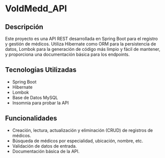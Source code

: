 # VoldMedd_API

## Descripción
Este proyecto es una API REST desarrollada en Spring Boot para el registro y gestión de médicos. Utiliza Hibernate como ORM para la persistencia de datos, Lombok para la generación de código más limpio y fácil de mantener, y proporciona una documentación básica para los endpoints.

## Tecnologías Utilizadas
- Spring Boot
- Hibernate
- Lombok
- Base de Datos MySQL
- Insomnia para probar la API

## Funcionalidades
- Creación, lectura, actualización y eliminación (CRUD) de registros de médicos.
- Búsqueda de médicos por especialidad, ubicación, nombre, etc.
- Validación de datos de entrada.
- Documentación básica de la API.
